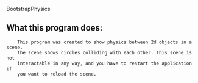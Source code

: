 BootstrapPhysics

## What this program does:
        This program was created to show physics between 2d objects in a scene. 
        the scene shows circles colliding with each other. This scene is not
        interactable in any way, and you have to restart the application if
        you want to reload the scene.

